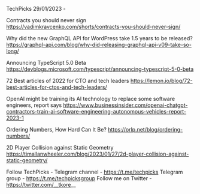 TechPicks 29/01/2023 -

Contracts you should never sign
https://vadimkravcenko.com/shorts/contracts-you-should-never-sign/

Why did the new GraphQL API for WordPress take 1.5 years to be released?
https://graphql-api.com/blog/why-did-releasing-graphql-api-v09-take-so-long/

Announcing TypeScript 5.0 Beta
https://devblogs.microsoft.com/typescript/announcing-typescript-5-0-beta

72 Best articles of 2022 for CTO and tech leaders
https://lemon.io/blog/72-best-articles-for-ctos-and-tech-leaders/

OpenAI might be training its AI technology to replace some software engineers, report says
https://www.businessinsider.com/openai-chatgpt-contractors-train-ai-software-engineering-autonomous-vehicles-report-2023-1

Ordering Numbers, How Hard Can It Be?
https://orlp.net/blog/ordering-numbers/

2D Player Collision against Static Geometry
https://timallanwheeler.com/blog/2023/01/27/2d-player-collision-against-static-geometry/

Follow TechPicks -
Telegram channel - https://t.me/techpicks
Telegram group - https://t.me/techpicksgroup
Follow me on Twitter - https://twitter.com/__tkore__
